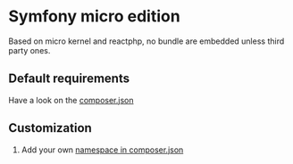 # Symfony micro edition

Based on micro kernel and reactphp, no bundle are embedded unless third party ones.

## Default requirements

Have a look on the [composer.json](composer.json#L15)

## Customization

1. Add your own [namespace in composer.json](composer.json#L10)
